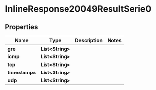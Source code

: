 # InlineResponse20049ResultSerie0

## Properties
Name | Type | Description | Notes
------------ | ------------- | ------------- | -------------
**gre** | **List&lt;String&gt;** |  | 
**icmp** | **List&lt;String&gt;** |  | 
**tcp** | **List&lt;String&gt;** |  | 
**timestamps** | **List&lt;String&gt;** |  | 
**udp** | **List&lt;String&gt;** |  | 
